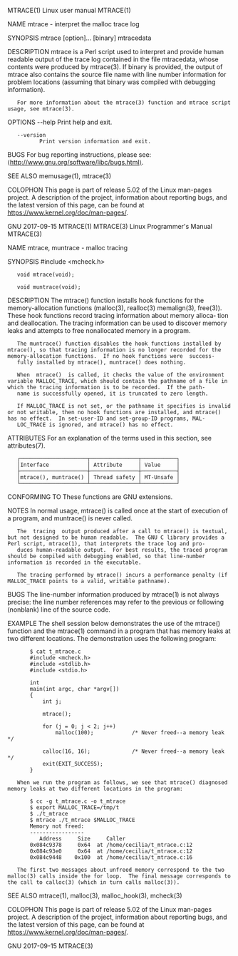 MTRACE(1)                                                                                     Linux user manual                                                                                     MTRACE(1)

NAME
       mtrace - interpret the malloc trace log

SYNOPSIS
       mtrace [option]... [binary] mtracedata

DESCRIPTION
       mtrace  is a Perl script used to interpret and provide human readable output of the trace log contained in the file mtracedata, whose contents were produced by mtrace(3).  If binary is provided, the
       output of mtrace also contains the source file name with line number information for problem locations (assuming that binary was compiled with debugging information).

       For more information about the mtrace(3) function and mtrace script usage, see mtrace(3).

OPTIONS
       --help Print help and exit.

       --version
              Print version information and exit.

BUGS
       For bug reporting instructions, please see: ⟨http://www.gnu.org/software/libc/bugs.html⟩.

SEE ALSO
       memusage(1), mtrace(3)

COLOPHON
       This page is part of release 5.02 of the Linux man-pages project.  A description of the project,  information  about  reporting  bugs,  and  the  latest  version  of  this  page,  can  be  found  at
       https://www.kernel.org/doc/man-pages/.

GNU                                                                                               2017-09-15                                                                                        MTRACE(1)
MTRACE(3)                                                                                 Linux Programmer's Manual                                                                                 MTRACE(3)

NAME
       mtrace, muntrace - malloc tracing

SYNOPSIS
       #include <mcheck.h>

       void mtrace(void);

       void muntrace(void);

DESCRIPTION
       The  mtrace() function installs hook functions for the memory-allocation functions (malloc(3), realloc(3) memalign(3), free(3)).  These hook functions record tracing information about memory alloca‐
       tion and deallocation.  The tracing information can be used to discover memory leaks and attempts to free nonallocated memory in a program.

       The muntrace() function disables the hook functions installed by mtrace(), so that tracing information is no longer recorded for the memory-allocation functions.  If no hook functions were  success‐
       fully installed by mtrace(), muntrace() does nothing.

       When  mtrace()  is called, it checks the value of the environment variable MALLOC_TRACE, which should contain the pathname of a file in which the tracing information is to be recorded.  If the path‐
       name is successfully opened, it is truncated to zero length.

       If MALLOC_TRACE is not set, or the pathname it specifies is invalid or not writable, then no hook functions are installed, and mtrace() has no effect.  In set-user-ID and set-group-ID programs, MAL‐
       LOC_TRACE is ignored, and mtrace() has no effect.

ATTRIBUTES
       For an explanation of the terms used in this section, see attributes(7).

       ┌─────────────────────┬───────────────┬───────────┐
       │Interface            │ Attribute     │ Value     │
       ├─────────────────────┼───────────────┼───────────┤
       │mtrace(), muntrace() │ Thread safety │ MT-Unsafe │
       └─────────────────────┴───────────────┴───────────┘
CONFORMING TO
       These functions are GNU extensions.

NOTES
       In normal usage, mtrace() is called once at the start of execution of a program, and muntrace() is never called.

       The  tracing  output produced after a call to mtrace() is textual, but not designed to be human readable.  The GNU C library provides a Perl script, mtrace(1), that interprets the trace log and pro‐
       duces human-readable output.  For best results, the traced program should be compiled with debugging enabled, so that line-number information is recorded in the executable.

       The tracing performed by mtrace() incurs a performance penalty (if MALLOC_TRACE points to a valid, writable pathname).

BUGS
       The line-number information produced by mtrace(1) is not always precise: the line number references may refer to the previous or following (nonblank) line of the source code.

EXAMPLE
       The shell session below demonstrates the use of the mtrace() function and the mtrace(1) command in a program that has memory leaks at two different locations.  The demonstration uses  the  following
       program:

           $ cat t_mtrace.c
           #include <mcheck.h>
           #include <stdlib.h>
           #include <stdio.h>

           int
           main(int argc, char *argv[])
           {
               int j;

               mtrace();

               for (j = 0; j < 2; j++)
                   malloc(100);            /* Never freed--a memory leak */

               calloc(16, 16);             /* Never freed--a memory leak */
               exit(EXIT_SUCCESS);
           }

       When we run the program as follows, we see that mtrace() diagnosed memory leaks at two different locations in the program:

           $ cc -g t_mtrace.c -o t_mtrace
           $ export MALLOC_TRACE=/tmp/t
           $ ./t_mtrace
           $ mtrace ./t_mtrace $MALLOC_TRACE
           Memory not freed:
           -----------------
              Address     Size     Caller
           0x084c9378     0x64  at /home/cecilia/t_mtrace.c:12
           0x084c93e0     0x64  at /home/cecilia/t_mtrace.c:12
           0x084c9448    0x100  at /home/cecilia/t_mtrace.c:16

       The first two messages about unfreed memory correspond to the two malloc(3) calls inside the for loop.  The final message corresponds to the call to calloc(3) (which in turn calls malloc(3)).

SEE ALSO
       mtrace(1), malloc(3), malloc_hook(3), mcheck(3)

COLOPHON
       This  page  is  part  of  release  5.02  of  the  Linux  man-pages  project.   A  description  of  the project, information about reporting bugs, and the latest version of this page, can be found at
       https://www.kernel.org/doc/man-pages/.

GNU                                                                                               2017-09-15                                                                                        MTRACE(3)
